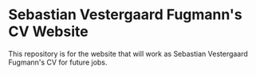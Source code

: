# Sebastian Vestergaard Fugmann's CV Website
This repository is for the website that will work as Sebastian Vestergaard Fugmann's CV for future jobs.